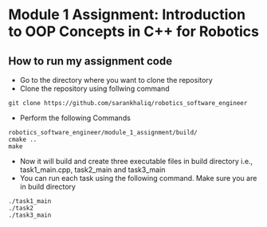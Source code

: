 # Module 1 Assignment: Introduction to OOP Concepts in C++ for Robotics

## How to run my assignment code

- Go to the directory where you want to clone the repository
- Clone the repository using follwing command
```
git clone https://github.com/sarankhaliq/robotics_software_engineer
```
- Perform the following Commands 
```
robotics_software_engineer/module_1_assignment/build/
cmake ..
make
```
- Now it will build and create three executable files in build directory i.e., task1_main.cpp, task2_main and task3_main
- You can run each task using the following command. Make sure you are in build directory
```
./task1_main 
./task2
./task3_main